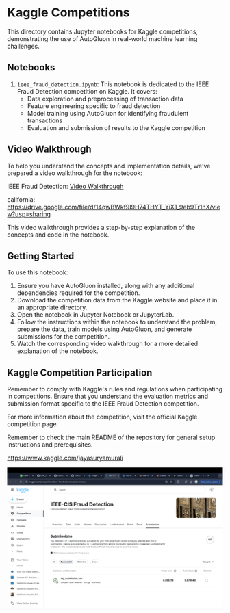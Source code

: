 # Kaggle Competitions

This directory contains Jupyter notebooks for Kaggle competitions, demonstrating the use of AutoGluon in real-world machine learning challenges.

## Notebooks

1. `ieee_fraud_detection.ipynb`: This notebook is dedicated to the IEEE Fraud Detection competition on Kaggle. It covers:
   - Data exploration and preprocessing of transaction data
   - Feature engineering specific to fraud detection
   - Model training using AutoGluon for identifying fraudulent transactions
   - Evaluation and submission of results to the Kaggle competition

## Video Walkthrough

To help you understand the concepts and implementation details, we've prepared a video walkthrough for the notebook:

IEEE Fraud Detection: [Video Walkthrough](https://drive.google.com/file/d/1EaA90Pu9TVCMDoM1NQzukobgUbgRBsSu/view?usp=sharing)

california: https://drive.google.com/file/d/14qwBWkf9I9H74THYT_YiX1_9eb9Tr1nX/view?usp=sharing

This video walkthrough provides a step-by-step explanation of the concepts and code in the notebook.

## Getting Started

To use this notebook:

1. Ensure you have AutoGluon installed, along with any additional dependencies required for the competition.
2. Download the competition data from the Kaggle website and place it in an appropriate directory.
3. Open the notebook in Jupyter Notebook or JupyterLab.
4. Follow the instructions within the notebook to understand the problem, prepare the data, train models using AutoGluon, and generate submissions for the competition.
5. Watch the corresponding video walkthrough for a more detailed explanation of the notebook.

## Kaggle Competition Participation

Remember to comply with Kaggle's rules and regulations when participating in competitions. Ensure that you understand the evaluation metrics and submission format specific to the IEEE Fraud Detection competition.

For more information about the competition, visit the official Kaggle competition page.

Remember to check the main README of the repository for general setup instructions and prerequisites.

https://www.kaggle.com/jayasuryamurali

![Kaggle](kaggle-screen.png)
